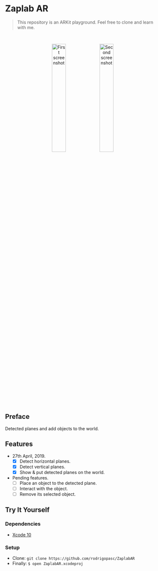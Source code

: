 # Zaplab AR
> This repository is an ARKit playground. Feel free to clone and learn with me.

<br />

<p align="center">
  <img src="https://i.imgur.com/At3OZgO.png" width="30%" alt="First screenshot" />
  <img src="https://i.imgur.com/hePkQO9.png" width="30%" alt="Second screenshot" />
</p>

## Preface
Detected planes and add objects to the world.

## Features
* 27th April, 2019.
  * [x] Detect horizontal planes.
  * [x] Detect vertical planes.
  * [x] Show & put detected planes on the world.
* Pending features.
  * [ ] Place an object to the detected plane.
  * [ ] Interact with the object.
  * [ ] Remove its selected object.

## Try It Yourself

### Dependencies
* [Xcode 10](https://developer.apple.com/xcode)

### Setup
* Clone: `git clone https://github.com/rodrigopasc/ZaplabAR`
* Finally: `$ open ZaplabAR.xcodeproj`
